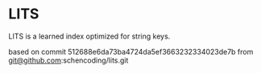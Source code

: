 # LITS

LITS is a learned index optimized for string keys.

based on commit 512688e6da73ba4724da5ef3663232334023de7b from git@github.com:schencoding/lits.git

